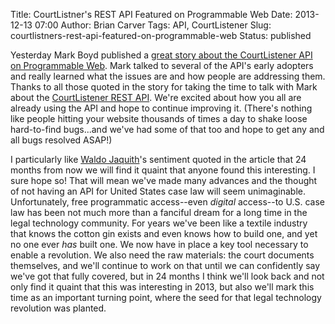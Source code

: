 Title: CourtListner's REST API Featured on Programmable Web
Date: 2013-12-13 07:00
Author: Brian Carver
Tags: API, CourtListener
Slug: courtlistners-rest-api-featured-on-programmable-web
Status: published

Yesterday Mark Boyd published a [great story about the CourtListener API
on Programmable
Web](http://blog.programmableweb.com/2013/12/12/courtlistener-api-is-sharing-the-potential-of-open-data/).
Mark talked to several of the API's early adopters and really learned
what the issues are and how people are addressing them. Thanks to all
those quoted in the story for taking the time to talk with Mark about
the [CourtListener REST
API](https://www.courtlistener.com/api/rest-info/). We're excited about
how you all are already using the API and hope to continue improving it.
(There's nothing like people hitting your website thousands of times a
day to shake loose hard-to-find bugs...and we've had some of that too
and hope to get any and all bugs resolved ASAP!)

I particularly like [Waldo Jaquith](http://waldo.jaquith.org/)'s
sentiment quoted in the article that 24 months from now we will find it
quaint that anyone found this interesting. I sure hope so! That will
mean we've made many advances and the thought of not having an API for
United States case law will seem unimaginable. Unfortunately, free
programmatic access--even *digital* access--to U.S. case law has been
not much more than a fanciful dream for a long time in the legal
technology community. For years we've been like a textile industry that
knows the cotton gin exists and even knows how to build one, and yet no
one ever *has* built one. We now have in place a key tool necessary to
enable a revolution. We also need the raw materials: the court documents
themselves, and we'll continue to work on that until we can confidently
say we've got that fully covered, but in 24 months I think we'll look
back and not only find it quaint that this was interesting in 2013, but
also we'll mark this time as an important turning point, where the seed
for that legal technology revolution was planted.
